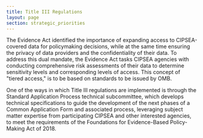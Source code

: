 ```yaml
---
title: Title III Regulations
layout: page
section: strategic_priorities
---
```

<p>The Evidence Act identified the importance of expanding access to CIPSEA-covered data for policymaking decisions, while at the same time ensuring the privacy of data providers and the confidentiality of their data. To address this dual mandate, the Evidence Act tasks CIPSEA agencies with conducting comprehensive risk assessments of their data to determine sensitivity levels and corresponding levels of access. This concept of "tiered access," is to be based on standards to be issued by OMB.</p>

<p>One of the ways in which Title III regulations are implemented is through the Standard Application Process technical subcommittee, which develops technical specifications to guide the development of the next phases of a Common Application Form and associated process, leveraging subject matter expertise from participating CIPSEA and other interested agencies, to meet the requirements of the Foundations for Evidence-Based Policy-Making Act of 2018.</p>